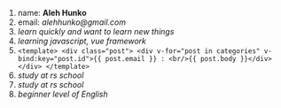 1. name: **Aleh Hunko**
2. email: _alehhunko@gmail.com_
3. _learn quickly and want to learn new things_
4. _learning javascript, vue framework_
5.  ```<template> <div class="post"> <div v-for="post in categories" v-bind:key="post.id">{{ post.email }} : <br/>{{ post.body }}</div> </div> </template>```
6. _study at rs school_
7. _study at rs school_
8. _beginner level of English_
